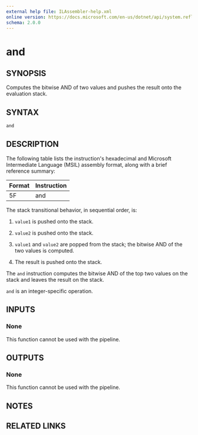 ```yaml
---
external help file: ILAssembler-help.xml
online version: https://docs.microsoft.com/en-us/dotnet/api/system.reflection.emit.opcodes.and
schema: 2.0.0
---
```


# and

## SYNOPSIS

Computes the bitwise AND of two values and pushes the result onto the evaluation stack.

## SYNTAX

```powershell
and
```

## DESCRIPTION

The following table lists the instruction's hexadecimal and Microsoft Intermediate Language (MSIL) assembly format, along with a brief reference summary:

| Format | Instruction |
| ------ | ----------- |
| 5F     | and         |

 The stack transitional behavior, in sequential order, is:

1.  `value1` is pushed onto the stack.

2.  `value2` is pushed onto the stack.

3.  `value1` and `value2` are popped from the stack; the bitwise AND of the two values is computed.

4.  The result is pushed onto the stack.

 The `and` instruction computes the bitwise AND of the top two values on the stack and leaves the result on the stack.

 `and` is an integer-specific operation.

## INPUTS

### None

This function cannot be used with the pipeline.

## OUTPUTS

### None

This function cannot be used with the pipeline.

## NOTES

## RELATED LINKS
